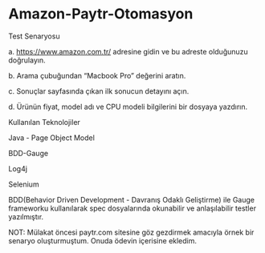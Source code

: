 # Amazon-Paytr-Otomasyon

Test Senaryosu

a. https://www.amazon.com.tr/ adresine gidin ve bu adreste olduğunuzu doğrulayın.

b. Arama çubuğundan “Macbook Pro” değerini aratın.

c. Sonuçlar sayfasında çıkan ilk sonucun detayını açın.

d. Ürünün fiyat, model adı ve CPU modeli bilgilerini bir dosyaya yazdırın.

Kullanılan Teknolojiler

Java - Page Object Model

BDD-Gauge

Log4j

Selenium

BDD(Behavior Driven Development - Davranış Odaklı Geliştirme) ile Gauge frameworku kullanılarak spec dosyalarında okunabilir ve anlaşılabilir testler yazılmıştır.

NOT: Mülakat öncesi paytr.com sitesine göz gezdirmek amacıyla örnek bir senaryo oluşturmuştum. Onuda ödevin içerisine ekledim.